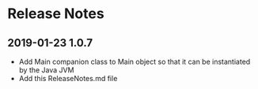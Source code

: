 # Release Notes

## 2019-01-23 1.0.7 
  * Add Main companion class to Main object so that it can be instantiated by the Java JVM
  * Add this ReleaseNotes.md file
